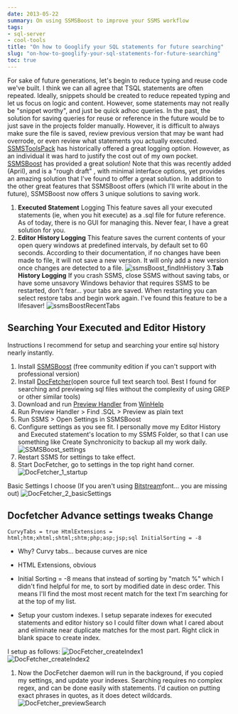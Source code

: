 ```yaml
---
date: 2013-05-22
summary: On using SSMSBoost to improve your SSMS workflow
tags:
- sql-server
- cool-tools
title: "On how to Googlify your SQL statements for future searching"
slug: "on-how-to-googlify-your-sql-statements-for-future-searching"
toc: true
---
```


For sake of future generations, let's begin to reduce typing and reuse code we've built. I think we can all agree that TSQL statements are often repeated.
Ideally, snippets should be created to reduce repeated typing and let us focus on logic and content. However, some statements may not really be "snippet worthy", and just be quick adhoc queries.
In the past, the solution for saving queries for reuse or reference in the future would be to just save in the projects folder manually. However, it is difficult to always make sure the file is saved, review previous version that may be want had overrode, or even review what statements you actually executed. [SSMSToolsPack](http://www.ssmstoolspack.com/) has historically offered a great logging option. However, as an individual it was hard to justify the cost out of my own pocket. [SSMSBoost](http://www.ssmsboost.com/) has provided a great solution! Note that this was recently added (April), and is a "rough draft" , with minimal interface options, yet provides an amazing solution that I've found to offer a great solution.
In addition to the other great features that SSMSBoost offers (which I'll write about in the future), SSMSBoost now offers 3 unique solutions to saving work.

1. **Executed Statement** Logging This feature saves all your executed statements (ie, when you hit execute) as a .sql file for future reference.  As of today, there is no GUI for managing this. Never fear, I have a great solution for you.
2. **Editor History Logging** This feature saves the current contents of your open query windows at predefined intervals, by default set to 60 seconds. According to their documentation, if no changes have been made to file, it will not save a new version. It will only add a new version once changes are detected to a file.
![ssmsBoost_findInHistory](images/ssmsBoost_findInHistory_wl9xgr.jpg)
3.**Tab History Logging** If you crash SSMS, close SSMS without saving tabs, or have some unsavory Windows behavior that requires SSMS to be restarted, don't fear... your tabs are saved. When restarting you can select restore tabs and begin work again. I've found this feature to be a lifesaver!
![ssmsBoostRecentTabs](images/ssmsBoostRecentTabs_bndhth.jpg)

## Searching Your Executed and Editor History

Instructions I recommend for setup and searching your entire sql history nearly instantly.

1. Install [SSMSBoost](http://www.ssmsboost.com/) (free community edition if you can't support with professional version)
2. Install [DocFetcher](http://docfetcher.sourceforge.net/en/index.html)(open source full text search tool. Best I found for searching and previewing sql files without the complexity of using GREP or other similar tools)
3. Download and run [Preview Handler](http://www.winhelponline.com/utils/previewconfig.zip) from [WinHelp](http://www.winhelponline.com/)
4. Run Preview Handler > Find .SQL > Preview as plain text
5. Run SSMS > Open Settings in SSMSBoost
6. Configure settings as you see fit. I personally move my Editor History and Executed statement's location to my SSMS Folder, so that I can use something like Create Synchronicity to backup all my work daily.
![SSMSBoost_settings](images/SSMSBoost_settings_kzsbzr.jpg)
7. Restart SSMS for settings to take effect.
8. Start DocFetcher, go to settings in the top right hand corner.
![DocFetcher_1_startup](images/DocFetcher_1_startup_irjelx.jpg)

Basic Settings I choose (If you aren't using [Bitstream](http://ftp.gnome.org/pub/GNOME/sources/ttf-bitstream-vera/1.10/)font... you are missing out)
![DocFetcher_2_basicSettings](images/DocFetcher_2_basicSettings_unugtr.jpg)

## Docfetcher Advance settings tweaks Change

    CurvyTabs = true HtmlExtensions = html;htm;xhtml;shtml;shtm;php;asp;jsp;sql InitialSorting = -8

* Why? Curvy tabs... because curves are nice
* HTML Extensions, obvious
* Initial Sorting = -8 means that instead of sorting by "match %" which I didn't find helpful for me, to sort by modified date in desc order. This means I'll find the most most recent match for the text I'm searching for at the top of my list.

* Setup your custom indexes. I setup separate indexes for executed statements and editor history so I could filter down what I cared about and eliminate near duplicate matches for the most part. Right click in blank space to create index.

I setup as follows:
![DocFetcher_createIndex1](images/DocFetcher_createIndex1_t0qhl5.jpg)
<br>
![DocFetcher_createIndex2](images/DocFetcher_createIndex2_i121sx.jpg)

1. Now the DocFetcher daemon will run in the background, if you copied my settings, and update your indexes.  Searching requires no complex regex, and can be done easily with statements. I'd caution on putting exact phrases in quotes, as it does detect wildcards.
![DocFetcher_previewSearch](images/DocFetcher_previewSearch_m2g07n.jpg)

